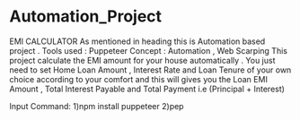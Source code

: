 # Automation_Project
EMI CALCULATOR
As mentioned in heading this is Automation based project .
Tools used : Puppeteer 
Concept : Automation , Web Scarping
This project calculate the EMI amount for your house automatically . You just need to set Home Loan Amount , Interest Rate and Loan Tenure of your own choice according to your comfort and this will gives you the Loan EMI Amount , Total Interest Payable and Total Payment i.e
(Principal + Interest)  

Input Command:
1)npm install puppeteer
2)pep
